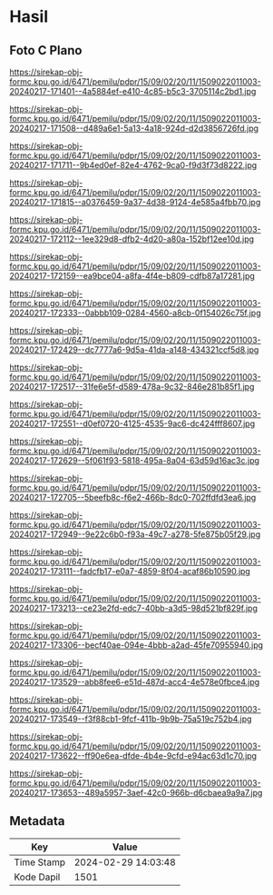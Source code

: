 # Hasil

## Foto C Plano

https://sirekap-obj-formc.kpu.go.id/6471/pemilu/pdpr/15/09/02/20/11/1509022011003-20240217-171401--4a5884ef-e410-4c85-b5c3-3705114c2bd1.jpg

https://sirekap-obj-formc.kpu.go.id/6471/pemilu/pdpr/15/09/02/20/11/1509022011003-20240217-171508--d489a6e1-5a13-4a18-924d-d2d3856726fd.jpg

https://sirekap-obj-formc.kpu.go.id/6471/pemilu/pdpr/15/09/02/20/11/1509022011003-20240217-171711--9b4ed0ef-82e4-4762-9ca0-f9d3f73d8222.jpg

https://sirekap-obj-formc.kpu.go.id/6471/pemilu/pdpr/15/09/02/20/11/1509022011003-20240217-171815--a0376459-9a37-4d38-9124-4e585a4fbb70.jpg

https://sirekap-obj-formc.kpu.go.id/6471/pemilu/pdpr/15/09/02/20/11/1509022011003-20240217-172112--1ee329d8-dfb2-4d20-a80a-152bf12ee10d.jpg

https://sirekap-obj-formc.kpu.go.id/6471/pemilu/pdpr/15/09/02/20/11/1509022011003-20240217-172159--ea9bce04-a8fa-4f4e-b809-cdfb87a17281.jpg

https://sirekap-obj-formc.kpu.go.id/6471/pemilu/pdpr/15/09/02/20/11/1509022011003-20240217-172333--0abbb109-0284-4560-a8cb-0f154026c75f.jpg

https://sirekap-obj-formc.kpu.go.id/6471/pemilu/pdpr/15/09/02/20/11/1509022011003-20240217-172429--dc7777a6-9d5a-41da-a148-434321ccf5d8.jpg

https://sirekap-obj-formc.kpu.go.id/6471/pemilu/pdpr/15/09/02/20/11/1509022011003-20240217-172517--31fe6e5f-d589-478a-9c32-846e281b85f1.jpg

https://sirekap-obj-formc.kpu.go.id/6471/pemilu/pdpr/15/09/02/20/11/1509022011003-20240217-172551--d0ef0720-4125-4535-9ac6-dc424fff8607.jpg

https://sirekap-obj-formc.kpu.go.id/6471/pemilu/pdpr/15/09/02/20/11/1509022011003-20240217-172629--5f061f93-5818-495a-8a04-63d59d16ac3c.jpg

https://sirekap-obj-formc.kpu.go.id/6471/pemilu/pdpr/15/09/02/20/11/1509022011003-20240217-172705--5beefb8c-f6e2-466b-8dc0-702ffdfd3ea6.jpg

https://sirekap-obj-formc.kpu.go.id/6471/pemilu/pdpr/15/09/02/20/11/1509022011003-20240217-172949--9e22c6b0-f93a-49c7-a278-5fe875b05f29.jpg

https://sirekap-obj-formc.kpu.go.id/6471/pemilu/pdpr/15/09/02/20/11/1509022011003-20240217-173111--fadcfb17-e0a7-4859-8f04-acaf86b10590.jpg

https://sirekap-obj-formc.kpu.go.id/6471/pemilu/pdpr/15/09/02/20/11/1509022011003-20240217-173213--ce23e2fd-edc7-40bb-a3d5-98d521bf829f.jpg

https://sirekap-obj-formc.kpu.go.id/6471/pemilu/pdpr/15/09/02/20/11/1509022011003-20240217-173306--becf40ae-094e-4bbb-a2ad-45fe70955940.jpg

https://sirekap-obj-formc.kpu.go.id/6471/pemilu/pdpr/15/09/02/20/11/1509022011003-20240217-173529--abb8fee6-e51d-487d-acc4-4e578e0fbce4.jpg

https://sirekap-obj-formc.kpu.go.id/6471/pemilu/pdpr/15/09/02/20/11/1509022011003-20240217-173549--f3f88cb1-9fcf-411b-9b9b-75a519c752b4.jpg

https://sirekap-obj-formc.kpu.go.id/6471/pemilu/pdpr/15/09/02/20/11/1509022011003-20240217-173622--ff90e6ea-dfde-4b4e-9cfd-e94ac63d1c70.jpg

https://sirekap-obj-formc.kpu.go.id/6471/pemilu/pdpr/15/09/02/20/11/1509022011003-20240217-173653--489a5957-3aef-42c0-966b-d6cbaea9a9a7.jpg


## Metadata

| Key        | Value               |
| ---------- | ------------------- |
| Time Stamp | 2024-02-29 14:03:48 |
| Kode Dapil | 1501                |



